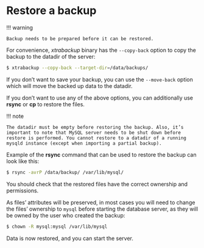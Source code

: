 # Restore a backup

!!! warning
   
    Backup needs to be prepared before it can be restored.

For convenience, *xtrabackup* binary has the `--copy-back` option to copy the backup to the datadir of the server:

```{.bash data-prompt="$"}
$ xtrabackup --copy-back --target-dir=/data/backups/
```

If you don’t want to save your backup, you can use the `--move-back` option which will move the backed up data to the datadir.

If you don’t want to use any of the above options, you can additionally use
**rsync** or **cp** to restore the files.

!!! note
   
    The datadir must be empty before restoring the backup. Also, it’s important to note that MySQL server needs to be shut down before restore is performed. You cannot restore to a datadir of a running mysqld instance (except when importing a partial backup).

Example of the **rsync** command that can be used to restore the backup
can look like this:

```{.bash data-prompt="$"}
$ rsync -avrP /data/backup/ /var/lib/mysql/
```

You should check that the restored files have the correct ownership and permissions.

As files’ attributes will be preserved, in most cases you will need to change the files’ ownership to `mysql` before starting the database server, as they will be owned by the user who created the backup:

```{.bash data-prompt="$"}
$ chown -R mysql:mysql /var/lib/mysql
```

Data is now restored, and you can start the server.

<script>
    (function(h,o,t,j,a,r){
        h.hj=h.hj||function(){(h.hj.q=h.hj.q||[]).push(arguments)};
        h._hjSettings={hjid:3857510,hjsv:6};
        a=o.getElementsByTagName('head')[0];
        r=o.createElement('script');r.async=1;
        r.src=t+h._hjSettings.hjid+j+h._hjSettings.hjsv;
        a.appendChild(r);
    })(window,document,'https://static.hotjar.com/c/hotjar-','.js?sv=');
</script>